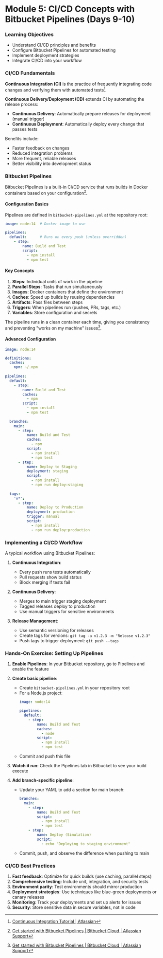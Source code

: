 # Module 5: CI/CD Concepts with Bitbucket Pipelines (Days 9-10)

### Learning Objectives
- Understand CI/CD principles and benefits
- Configure Bitbucket Pipelines for automated testing
- Implement deployment strategies
- Integrate CI/CD into your workflow

### CI/CD Fundamentals

**Continuous Integration (CI)** is the practice of frequently integrating code changes and verifying them with automated tests[^23].

[^23]: [Continuous Integration Tutorial | Atlassian](https://www.atlassian.com/devops/continuous-delivery-tutorials/continuous-integration-tutorial#:~:text=Test%20automation%20exists%20to%20solve,pushed%20to%20the%20main%20repository)

**Continuous Delivery/Deployment (CD)** extends CI by automating the release process:
- **Continuous Delivery**: Automatically prepare releases for deployment (manual trigger)
- **Continuous Deployment**: Automatically deploy every change that passes tests

Benefits include:
- Faster feedback on changes
- Reduced integration problems
- More frequent, reliable releases
- Better visibility into development status

### Bitbucket Pipelines

Bitbucket Pipelines is a built-in CI/CD service that runs builds in Docker containers based on your configuration[^24].

[^24]: [Get started with Bitbucket Pipelines | Bitbucket Cloud | Atlassian Support](https://support.atlassian.com/bitbucket-cloud/docs/get-started-with-bitbucket-pipelines/#:~:text=Bitbucket%20Pipelines%20is%20an%20integrated,a%20YAML%20file%2C%20refer%20to)

#### Configuration Basics

Pipelines are defined in `bitbucket-pipelines.yml` at the repository root:

```yaml
image: node:14  # Docker image to use

pipelines:
  default:      # Runs on every push (unless overridden)
    - step:
        name: Build and Test
        script:
          - npm install
          - npm test
```

#### Key Concepts

1. **Steps**: Individual units of work in the pipeline
2. **Parallel Steps**: Tasks that run simultaneously
3. **Images**: Docker containers that define the environment
4. **Caches**: Speed up builds by reusing dependencies
5. **Artifacts**: Pass files between steps
6. **Triggers**: When pipelines run (pushes, PRs, tags, etc.)
7. **Variables**: Store configuration and secrets

The pipeline runs in a clean container each time, giving you consistency and preventing "works on my machine" issues[^25].

[^25]: [Get started with Bitbucket Pipelines | Bitbucket Cloud | Atlassian Support](https://support.atlassian.com/bitbucket-cloud/docs/get-started-with-bitbucket-pipelines/#:~:text=Bitbucket%20Pipelines%20is%20an%20integrated,a%20YAML%20file%2C%20refer%20to)

#### Advanced Configuration

```yaml
image: node:14

definitions:
  caches:
    npm: ~/.npm
  
pipelines:
  default:
    - step:
        name: Build and Test
        caches:
          - npm
        script:
          - npm install
          - npm test
  
  branches:
    main:
      - step:
          name: Build and Test
          caches:
            - npm
          script:
            - npm install
            - npm test
      - step:
          name: Deploy to Staging
          deployment: staging
          script:
            - npm install
            - npm run deploy:staging
  
  tags:
    'v*':
      - step:
          name: Deploy to Production
          deployment: production
          trigger: manual
          script:
            - npm install
            - npm run deploy:production
```

### Implementing a CI/CD Workflow

A typical workflow using Bitbucket Pipelines:

1. **Continuous Integration**:
   - Every push runs tests automatically
   - Pull requests show build status
   - Block merging if tests fail

2. **Continuous Delivery**:
   - Merges to main trigger staging deployment
   - Tagged releases deploy to production
   - Use manual triggers for sensitive environments

3. **Release Management**:
   - Use semantic versioning for releases
   - Create tags for versions: `git tag -a v1.2.3 -m "Release v1.2.3"`
   - Push tags to trigger deployment: `git push --tags`

### Hands-On Exercise: Setting Up Pipelines

1. **Enable Pipelines**: In your Bitbucket repository, go to Pipelines and enable the feature

2. **Create basic pipeline**:
   - Create `bitbucket-pipelines.yml` in your repository root
   - For a Node.js project:
     ```yaml
     image: node:14
     
     pipelines:
       default:
         - step:
             name: Build and Test
             caches:
               - node
             script:
               - npm install
               - npm test
     ```
   - Commit and push this file

3. **Watch it run**: Check the Pipelines tab in Bitbucket to see your build execute

4. **Add branch-specific pipeline**:
   - Update your YAML to add a section for main branch:
     ```yaml
     branches:
       main:
         - step:
             name: Build and Test
             script:
               - npm install
               - npm test
         - step:
             name: Deploy (Simulation)
             script:
               - echo "Deploying to staging environment"
     ```
   - Commit, push, and observe the difference when pushing to main

### CI/CD Best Practices

1. **Fast feedback**: Optimize for quick builds (use caching, parallel steps)
2. **Comprehensive testing**: Include unit, integration, and security tests
3. **Environment parity**: Test environments should mirror production
4. **Deployment strategies**: Use techniques like blue-green deployments or canary releases
5. **Monitoring**: Track your deployments and set up alerts for issues
6. **Security**: Store sensitive data in secure variables, not in code
